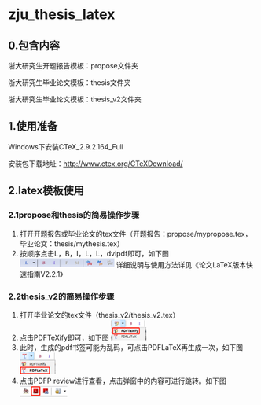 # zju_thesis_latex

## 0.包含内容

浙大研究生开题报告模板：propose文件夹

浙大研究生毕业论文模板：thesis文件夹

浙大研究生毕业论文模板：thesis_v2文件夹

## 1.使用准备

Windows下安装CTeX_2.9.2.164_Full

安装包下载地址：http://www.ctex.org/CTeXDownload/

## 2.latex模板使用

### 2.1propose和thesis的简易操作步骤

1. 打开开题报告或毕业论文的tex文件（开题报告：propose/mypropose.tex，毕业论文：thesis/mythesis.tex）
2. 按顺序点击L，B，I，L，L，dvipdf即可，如下图
   <img src="pic/READMEpic.png" width="40%">
   详细说明与使用方法详见《论文LaTeX版本快速指南V2.2.1》

### 2.2thesis_v2的简易操作步骤

1. 打开毕业论文的tex文件（thesis_v2/thesis_v2.tex）
2. 点击PDFTeXify即可，如下图
   <img src="pic/READMEpic2.png" width="15%">
3. 此时，生成的pdf书签可能为乱码，可点击PDFLaTeX再生成一次，如下图
   <img src="pic/READMEpic3.png" width="15%">
4. 点击PDFP review进行查看，点击弹窗中的内容可进行跳转。如下图
   <img src="pic/READMEpic4.png" width="20%">
